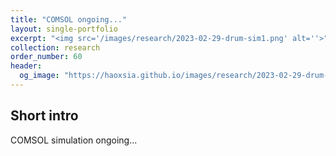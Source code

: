 ```yaml
---
title: "COMSOL ongoing..."
layout: single-portfolio
excerpt: "<img src='/images/research/2023-02-29-drum-sim1.png' alt=''>"
collection: research
order_number: 60
header: 
  og_image: "https://haoxsia.github.io/images/research/2023-02-29-drum-sim1.png"
---
```


## Short intro

COMSOL simulation ongoing...

